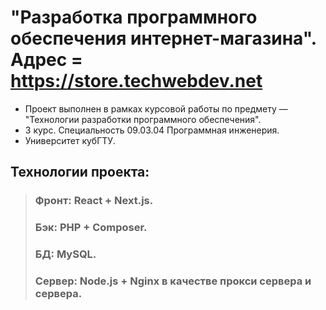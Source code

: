# "Разработка программного обеспечения интернет-магазина". Адрес = https://store.techwebdev.net
- Проект выполнен в рамках курсовой работы по предмету — "Технологии разработки программного обеспечения".
- 3 курс. Специальность 09.03.04 Программная инженерия.
- Университет кубГТУ. 
  
## Технологии проекта:
  > ### Фронт: React + Next.js.
  > ### Бэк: PHP + Composer.
  > ### БД: MySQL.
  > ### Сервер: Node.js + Nginx в качестве прокси сервера и сервера.
